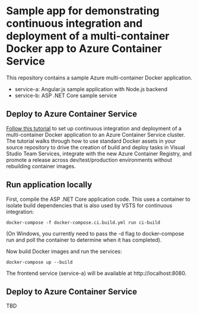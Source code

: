 # Sample app for demonstrating continuous integration and deployment of a multi-container Docker app to Azure Container Service
This repository contains a sample Azure multi-container Docker application.

* service-a: Angular.js sample application with Node.js backend 
* service-b: ASP .NET Core sample service

## Deploy to Azure Container Service
[Follow this tutorial](https://channel9.msdn.com/events/connect/2016/204) to set up continuous integration and deployment of a multi-container Docker application to an Azure Container Service cluster. The tutorial walks through how to use standard Docker assets in your source repository to drive the creation of build and deploy tasks in Visual Studio Team Services, integrate with the new Azure Container Registry, and promote a release across dev/test/production environments without rebuilding container images.

## Run application locally
First, compile the ASP .NET Core application code. This uses a container to isolate build dependencies that is also used by VSTS for continuous integration:

```
docker-compose -f docker-compose.ci.build.yml run ci-build
```

(On Windows, you currently need to pass the -d flag to docker-compose run and poll the container to determine when it has completed).

Now build Docker images and run the services:

```
docker-compose up --build
```

The frontend service (service-a) will be available at http://localhost:8080.

## Deploy to Azure Container Service
TBD
